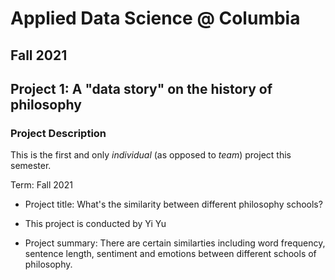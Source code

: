 # Applied Data Science @ Columbia
## Fall 2021
## Project 1: A "data story" on the history of philosophy

### Project Description
This is the first and only *individual* (as opposed to *team*) project this semester. 

Term: Fall 2021

+ Project title: What's the similarity between different philosophy schools?
+ This project is conducted by Yi Yu

+ Project summary: There are certain similarties including word frequency, sentence length, sentiment and emotions between different schools of philosophy.
